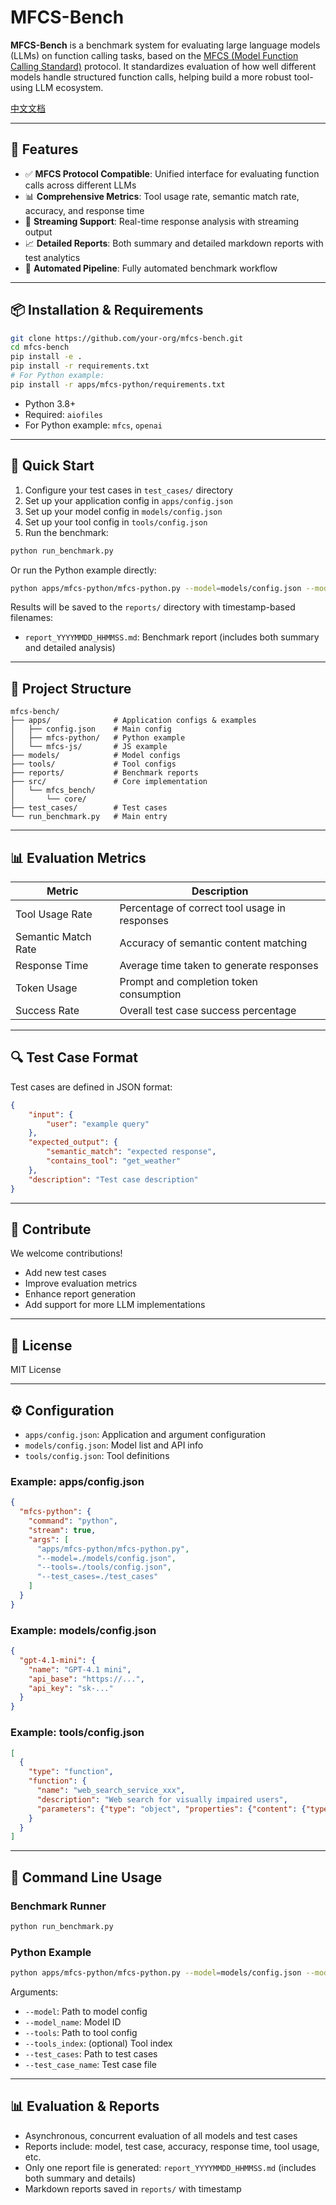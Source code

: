 # MFCS-Bench

**MFCS-Bench** is a benchmark system for evaluating large language models (LLMs) on function calling tasks, based on the [MFCS (Model Function Calling Standard)](https://github.com/mfcsorg/mfcs) protocol. It standardizes evaluation of how well different models handle structured function calls, helping build a more robust tool-using LLM ecosystem.

[中文文档](README_CN.md)

---

## 🚀 Features

- ✅ **MFCS Protocol Compatible**: Unified interface for evaluating function calls across different LLMs
- 📊 **Comprehensive Metrics**: Tool usage rate, semantic match rate, accuracy, and response time
- 🔄 **Streaming Support**: Real-time response analysis with streaming output
- 📈 **Detailed Reports**: Both summary and detailed markdown reports with test analytics
- 🔁 **Automated Pipeline**: Fully automated benchmark workflow

---

## 📦 Installation & Requirements

```bash
git clone https://github.com/your-org/mfcs-bench.git
cd mfcs-bench
pip install -e .
pip install -r requirements.txt
# For Python example:
pip install -r apps/mfcs-python/requirements.txt
```

- Python 3.8+
- Required: `aiofiles`
- For Python example: `mfcs`, `openai`

---

## 🔧 Quick Start

1. Configure your test cases in `test_cases/` directory
2. Set up your application config in `apps/config.json`
3. Set up your model config in `models/config.json`
4. Set up your tool config in `tools/config.json`
5. Run the benchmark:

```bash
python run_benchmark.py
```

Or run the Python example directly:

```bash
python apps/mfcs-python/mfcs-python.py --model=models/config.json --model_name=<model_id> --tools=tools/config.json --test_cases=test_cases --test_case_name=<case.json>
```

Results will be saved to the `reports/` directory with timestamp-based filenames:
- `report_YYYYMMDD_HHMMSS.md`: Benchmark report (includes both summary and detailed analysis)

---

## 📁 Project Structure

```
mfcs-bench/
├── apps/              # Application configs & examples
│   ├── config.json    # Main config
│   ├── mfcs-python/   # Python example
│   └── mfcs-js/       # JS example
├── models/            # Model configs
├── tools/             # Tool configs
├── reports/           # Benchmark reports
├── src/               # Core implementation
│   └── mfcs_bench/
│       └── core/
├── test_cases/        # Test cases
└── run_benchmark.py   # Main entry
```

---

## 📊 Evaluation Metrics

| Metric                | Description                                          |
|----------------------|------------------------------------------------------|
| Tool Usage Rate      | Percentage of correct tool usage in responses        |
| Semantic Match Rate  | Accuracy of semantic content matching                |
| Response Time        | Average time taken to generate responses             |
| Token Usage          | Prompt and completion token consumption              |
| Success Rate         | Overall test case success percentage                 |

---

## 🔍 Test Case Format

Test cases are defined in JSON format:

```json
{
    "input": {
        "user": "example query"
    },
    "expected_output": {
        "semantic_match": "expected response",
        "contains_tool": "get_weather"
    },
    "description": "Test case description"
}
```

---

## 📢 Contribute

We welcome contributions!

- Add new test cases
- Improve evaluation metrics
- Enhance report generation
- Add support for more LLM implementations

---

## 📜 License

MIT License

---

## ⚙️ Configuration

- `apps/config.json`: Application and argument configuration
- `models/config.json`: Model list and API info
- `tools/config.json`: Tool definitions

### Example: apps/config.json
```json
{
  "mfcs-python": {
    "command": "python",
    "stream": true,
    "args": [
      "apps/mfcs-python/mfcs-python.py",
      "--model=./models/config.json",
      "--tools=./tools/config.json",
      "--test_cases=./test_cases"
    ]
  }
}
```

### Example: models/config.json
```json
{
  "gpt-4.1-mini": {
    "name": "GPT-4.1 mini",
    "api_base": "https://...",
    "api_key": "sk-..."
  }
}
```

### Example: tools/config.json
```json
[
  {
    "type": "function",
    "function": {
      "name": "web_search_service_xxx",
      "description": "Web search for visually impaired users",
      "parameters": {"type": "object", "properties": {"content": {"type": "string"}}, "required": ["content"]}
    }
  }
]
```

---

## 🏃 Command Line Usage

### Benchmark Runner
```bash
python run_benchmark.py
```

### Python Example
```bash
python apps/mfcs-python/mfcs-python.py --model=models/config.json --model_name=<model_id> --tools=tools/config.json --test_cases=test_cases --test_case_name=<case.json>
```

Arguments:
- `--model`: Path to model config
- `--model_name`: Model ID
- `--tools`: Path to tool config
- `--tools_index`: (optional) Tool index
- `--test_cases`: Path to test cases
- `--test_case_name`: Test case file

---

## 📊 Evaluation & Reports

- Asynchronous, concurrent evaluation of all models and test cases
- Reports include: model, test case, accuracy, response time, tool usage, etc.
- Only one report file is generated: `report_YYYYMMDD_HHMMSS.md` (includes both summary and details)
- Markdown reports saved in `reports/` with timestamp
